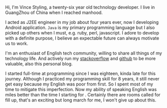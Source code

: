 Hi, I'm Vince Styling, a twenty-six year old technology developer. I live in GuangZhou of China when I reached manhood. 

I acted as J2EE engineer in my job about four years ever, now I developing Android application. `Java` is my primary programming language but I also picked up others when I must, e.g. ruby, perl, javascript. I adore to develop with a definite purpose, I believe an expectable future can always motivate us to work.

I'm an enthusiast of English tech community, willing to share all things of my technology life. And actively run my [stackoverflow](http://stackoverflow.com/users/1294681/vincestyling) and [github](https://github.com/vince-styling) to be more valuable, also this personal blog.

I started full-time at programming since I was eighteen, kinda late for this journey. Although I practiced my programming skill for 8 years, it still never get easy because my English was poor from first. So I spent most of my time to mitigate this imperfection. Now my ability of speaking English was miles better than the time I starting for <i class="fa fa-smile-o"></i>. Certainly there are rooms called for fill up, that's an exciting but long march for me, I won't give up about this.